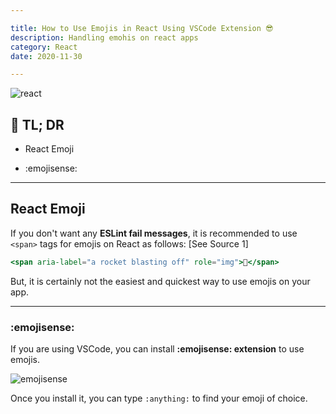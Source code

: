 ```yaml
---

title: How to Use Emojis in React Using VSCode Extension 😎
description: Handling emohis on react apps
category: React
date: 2020-11-30

---
```


![react](react.png)

## 🤦 TL; DR

- React Emoji

- :emojisense:

---

## React Emoji

If you don't want any **ESLint fail messages**, it is recommended to use `<span>` tags for emojis on React as follows: \[See Source 1]

```jsx
<span aria-label="a rocket blasting off" role="img">🚀</span>
```

But, it is certainly not the easiest and quickest way to use emojis on your app.

---

### :emojisense:

If you are using VSCode, you can install **:emojisense: extension** to use emojis.

![emojisense](emojisense.png)

Once you install it, you can type `:anything:` to find your emoji of choice.